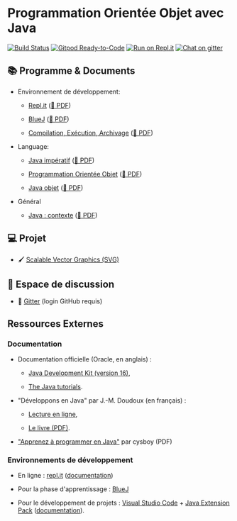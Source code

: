 
Programmation Orientée Objet avec Java
================================================================================

[![Build Status](https://github.com/boisgera/POO-Java/workflows/main/badge.svg)](https://github.com/boisgera/POO-Java/actions)
[![Gitpod Ready-to-Code](https://img.shields.io/badge/Gitpod-open-blue.svg?logo=gitpod)](https://gitpod.io/#https://github.com/boisgera/POO-Java)
[![Run on Repl.it](https://img.shields.io/badge/Repl.it-open-blue.svg?logo=repl-dot-it&logoColor=white)](https://repl.it/github/boisgera/POO-Java)
[![Chat on gitter](https://img.shields.io/badge/Gitter-chat-blue.svg?logo=gitter)](https://gitter.im/POO-Java/community#)


## 📚 Programme & Documents 
 
  - Environnement de développement:

    - [Repl.it](https://boisgera.github.io/POO-Java/Environnement.html) 
      ([📗 PDF](https://boisgera.github.io/POO-Java/Environnement.pdf))

    - [BlueJ](https://boisgera.github.io/POO-Java/BlueJ.html) 
      ([📗 PDF](https://boisgera.github.io/POO-Java/BlueJ.pdf))

    - [Compilation, Exécution, Archivage](https://boisgera.github.io/POO-Java/Compilation-Exécution-Archivage.html)
    ([📗 PDF](https://boisgera.github.io/POO-Java/Compilation-Exécution-Archivage.pdf))

  - Language:

    - [Java impératif](https://boisgera.github.io/POO-Java/Java-first-steps.html)
      ([📗 PDF](https://boisgera.github.io/POO-Java/Java-first-steps.pdf))

    - [Programmation Orientée Objet](https://boisgera.github.io/POO-Java/POO.html) ([📗 PDF](https://boisgera.github.io/POO-Java/POO.pdf))

    - [Java objet](https://boisgera.github.io/POO-Java/Java-avance.html)
      ([📗 PDF](https://boisgera.github.io/POO-Java/Java-avance.pdf))

  - Général

    - [Java : contexte](https://boisgera.github.io/POO-Java/Java%20aujourd'hui.html) 
      ([📗 PDF](https://boisgera.github.io/POO-Java/Java%20aujourd'hui.pdf))



<!--
  - [Extension Projet](https://boisgera.github.io/POO-Java/Projet.html)
    ([📗 PDF](https://boisgera.github.io/POO-Java/Projet.pdf))
-->

## 💻 Projet

  - 🖌 [Scalable Vector Graphics (SVG)](projet)

## 💬 Espace de discussion

  - 💬 [Gitter](https://gitter.im/POO-Java/community#) (login GitHub requis)
 
## Ressources Externes

### Documentation 

  - Documentation officielle (Oracle, en anglais) :
   
      - [Java Development Kit (version 16)](https://docs.oracle.com/en/java/javase/16/),

      - [The Java tutorials](https://docs.oracle.com/javase/tutorial/).


  - "Développons en Java" par J.-M. Doudoux (en français) :
  
    - [Lecture en ligne](http://www.jmdoudoux.fr/java/dej/index.htm), 
    
    - [Le livre (PDF)](http://jmdoudoux.fr/java/dej/dej_2_20.pdf).

  - ["Apprenez à programmer en Java"](http://user.oc-static.com/pdf/10601-apprenez-a-programmer-en-java.pdf)  par cysboy (PDF)
  

### Environnements de développement

  - En ligne : [repl.it](https://repl.it) ([documentation](https://docs.repl.it/))
  
  - Pour la phase d'apprentissage : [BlueJ](https://www.bluej.org/)

  - Pour le développement de projets : [Visual Studio Code](https://code.visualstudio.com/) + [Java Extension Pack](https://marketplace.visualstudio.com/items?itemName=vscjava.vscode-java-pack) ([documentation](https://code.visualstudio.com/docs/languages/java)).
